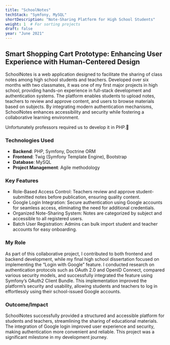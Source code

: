 ```yaml
---
title: "SchoolNotes"
techStack: "Symfony, MySQL"
shortDescription: "Note-Sharing Platform for High School Students"
weight: 1  # For sorting projects
draft: false
year: "June 2021"
---
```


## Smart Shopping Cart Prototype: Enhancing User Experience with Human-Centered Design

SchoolNotes is a web application designed to facilitate the sharing of class notes among high school students and teachers. Developed over six months with two classmates, it was one of my first major projects in high school, providing hands-on experience in full-stack development and authentication systems. The platform enables students to upload notes, teachers to review and approve content, and users to browse materials based on subjects. By integrating modern authentication mechanisms, SchoolNotes enhances accessibility and security while fostering a collaborative learning environment.

Unfortunately professors required us to develop it in PHP.🥲

### Technologies Used
- **Backend**: PHP, Symfony, Doctrine ORM
- **Frontend**: Twig (Symfony Template Engine), Bootstrap
- **Database**: MySQL
- **Project Management**: Agile methodology

### Key Features
- Role-Based Access Control: Teachers review and approve student-submitted notes before publication, ensuring quality content.
- Google Login Integration: Secure authentication using Google accounts for seamless access, eliminating the need for additional credentials.
- Organized Note-Sharing System: Notes are categorized by subject and accessible to all registered users.
- Batch User Registration: Admins can bulk import student and teacher accounts for easy onboarding.

### My Role
As part of this collaborative project, I contributed to both frontend and backend development, while my final high school dissertation focused on implementing the “Login with Google” feature. I conducted research on authentication protocols such as OAuth 2.0 and OpenID Connect, compared various security models, and successfully integrated the feature using Symfony’s OAuth2 Client Bundle. This implementation improved the platform’s security and usability, allowing students and teachers to log in effortlessly using their school-issued Google accounts.

### Outcome/Impact
SchoolNotes successfully provided a structured and accessible platform for students and teachers, streamlining the sharing of educational materials. The integration of Google login improved user experience and security, making authentication more convenient and reliable. This project was a significant milestone in my development journey.
